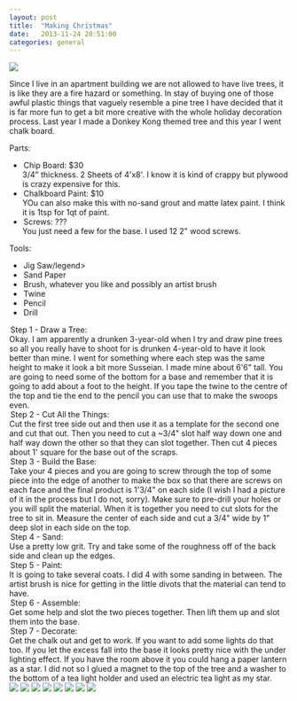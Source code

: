 ```yaml
---
layout: post
title:  "Making Christmas"
date:   2013-11-24 20:51:00
categories: general
---
```


<img src="/images/story/MakingChristmas.png" class="headline"/>

Since I live in an apartment building we are not allowed to have live trees, it is like they are a fire hazard or something. In stay of buying one of those awful plastic things that vaguely resemble a pine tree I have decided that it is far more fun to get a bit more creative with the whole holiday decoration process. Last year I made a Donkey Kong themed tree and this year I went chalk board.

Parts:
<ul class='item-list'>
	<li>
		<legend>Chip Board: $30</legend>
		<div>
			3/4" thickness. 2 Sheets of 4'x8'. I know it is kind of crappy but plywood is crazy expensive for this.
		</div>
	</li>
	<li>
		<legend>Chalkboard Paint: $10</legend>
		<div>
			YOu can also make this with no-sand grout and matte latex paint. I think it is 1tsp for 1qt of paint.
		</div>
	</li>
	<li>
		<legend>Screws: ???</legend>
		<div>
			You just need a few for the base. I used 12 2" wood screws.
		</div>
	</li>
</ul>
	

Tools:
<ul class='item-list'>
	<li>
		<legend>Jig Saw/legend>
	</li>
	<li>
		<legend>Sand Paper</legend>
	</li>
	<li>
		<legend>Brush, whatever you like and possibly an artist brush</legend>
	</li>
	<li>
		<legend>Twine</legend>
	</li>
	<li>
		<legend>Pencil</legend>
	</li>
	<li>
		<legend>Drill</legend>
	</li>
</ul>

<div class='step'>
	<legend>
		Step 1 - Draw a Tree: 
	</legend>
	<div>
		Okay. I am apparently a drunken 3-year-old when I try and draw pine trees so all you really have to shoot for is drunken 4-year-old to have it look better than mine. I went for something where each step was the same height to make it look a bit more Susseian. I made mine about 6'6" tall. You are going to need some of the bottom for a base and remember that it is going to add about a foot to the height. If you tape the twine to the centre of the top and tie the end to the pencil you can use that to make the swoops even.
	</div>
</div>

<div class='step'>
	<legend>
		Step 2 - Cut All the Things:
	</legend>
	<div>
		Cut the first tree side out and then use it as a template for the second one and cut that out. Then you need to cut a ~3/4" slot half way down one and half way down the other so that they can slot together. Then cut 4 pieces about 1' square for the base out of the scraps.
	</div>
</div>

<div class='step'>
	<legend>
		Step 3 - Build the Base:
	</legend>
	<div>
		Take your 4 pieces and you are going to screw through the top of some piece into the edge of another to make the box so that there are screws on each face and the final product is 1'3/4" on each side (I wish I had a picture of it in the process but I do not, sorry). Make sure to pre-drill your holes or you will split the material. When it is together you need to cut slots for the tree to sit in. Measure the center of each side and cut a 3/4" wide by 1" deep slot in each side on the top.
	</div>
</div>

<div class='step'>
	<legend>
		Step 4 - Sand:
	</legend>
	<div>
		Use a pretty low grit. Try and take some of the roughness off of the back side and clean up the edges.
	</div>
</div>

<div class='step'>
	<legend>
		Step 5 - Paint:
	</legend>
	<div>
		It is going to take several coats. I did 4 with some sanding in between. The artist brush is nice for getting in the little divots that the material can tend to have.
	</div>
</div>

<div class='step'>
	<legend>
		Step 6 - Assemble:
	</legend>
	<div>
		Get some help and slot the two pieces together. Then lift them up and slot them into the base.
	</div>
</div>

<div class='step'>
	<legend>
		Step 7 - Decorate:
	</legend>
	<div>
		Get the chalk out and get to work. If you want to add some lights do that too. If you let the excess fall into the base it looks pretty nice with the under lighting effect. If you have the room above it you could hang a paper lantern as a star. I did not so I glued a magnet to the top of the tree and a washer to the bottom of a tea light holder and used an electric tea light as my star.
	</div>
</div>

<div class='gallery'>
    <img src="/images/story/MakingChristmas-Wood.jpg"/>
    <img src="/images/story/MakingChristmas-DrawingTree.jpg" />
    <img src="/images/story/MakingChristmas-Cutting.jpg" />
    <img src="/images/story/MakingChristmas-Tracing.jpg" />
    <img src="/images/story/MakingChristmas-Pieces.jpg" />
    <img src="/images/story/MakingChristmas-CompleteUnpainted.jpg" />
	<img src="/images/story/MakingChristmas-CompleteTree.jpg" />
	<img src="/images/story/MakingChristmas-TheEye.jpg" comment='Yes, I did draw the eye of sauron and yes, I do know I am a massive nerd.' />
</div>